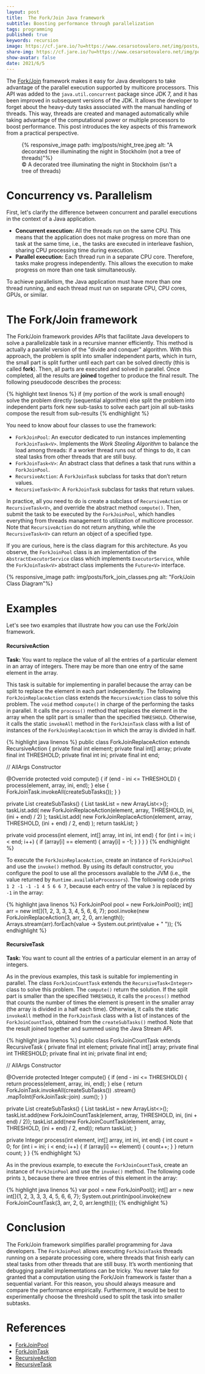```yaml
---
layout: post
title:  The Fork/Join Java framework
subtitle: Boosting performance through parallelization 
tags: programming
published: true
keywords: recursion
image: https://cf.jare.io/?u=https://www.cesarsotovalero.net/img/posts/night_tree.jpeg
share-img: https://cf.jare.io/?u=https://www.cesarsotovalero.net/img/posts/night_tree.jpeg
show-avatar: false
date: 2021/6/5
---
```


The [Fork/Join](https://docs.oracle.com/javase/tutorial/essential/concurrency/forkjoin.html) framework makes it easy for Java developers to take advantage of the parallel execution supported by multicore processors. This API was added to the `java.util.concurrent` package since JDK 7, and it has been improved in subsequent versions of the JDK. It allows the developer to forget about the heavy-duty tasks associated with the manual handling of threads. This way, threads are created and managed automatically while taking advantage of the computational power or multiple processors to boost performance. This post introduces the key aspects of this framework from a practical perspective.

<figure class="jb_picture">
  {% responsive_image path: img/posts/night_tree.jpeg alt: "A decorated tree illuminating the night in Stockholm (not a tree of threads)"%}
  <figcaption class="stroke">
    &#169; A decorated tree illuminating the night in Stockholm (isn't a tree of threads)
  </figcaption>
</figure>

# Concurrency vs. Parallelism

First, let's clarify the difference between concurrent and parallel executions in the context of a Java application. 

- **Concurrent execution:** All the threads run on the same CPU. This means that the application does not make progress on more than one task at the same time, i.e., the tasks are executed in interleave fashion, sharing CPU processing time during execution.
- **Parallel execution:** Each thread run in a separate CPU core. Therefore, tasks make progress independently. This allows the execution to make progress on more than one task simultaneously.

To achieve parallelism, the Java application must have more than one thread running, and each thread must run on separate CPU, CPU cores, GPUs, or similar.

# The Fork/Join framework

The Fork/Join framework provides APIs that facilitate Java developers to solve a parallelizable task in a recursive manner efficiently.
This method is actually a parallel version of the "divide and conquer" algorithm. 
With this approach, the problem is split into smaller independent parts, which in turn, the small part is split further until each part can be solved directly (this is called **fork**). 
Then, all parts are executed and solved in parallel. 
Once completed, all the results are **joined** together to produce the final result.
The following pseudocode describes the process:

{% highlight text linenos %}
if (my portion of the work is small enough)
  solve the problem directly (sequential algorithm)
else
  split the problem into independent parts
  fork new sub-tasks to solve each part
  join all sub-tasks
  compose the result from sub-results
{% endhighlight %}

You need to know about four classes to use the framework:

- `ForkJoinPool`: An executor dedicated to run instances implementing `ForkJoinTask<V>`. Implements the _Work Stealing Algorithm_ to balance the load among threads: if a worker thread runs out of things to do, it can steal tasks from other threads that are still busy.
- `ForkJoinTask<V>`: An abstract class that defines a task that runs within a `ForkJoinPool`.
- `RecursiveAction`:  A `ForkJoinTask` subclass for tasks that don’t return values.
- `RecursiveTask<V>`: A `ForkJoinTask` subclass for tasks that return values.

In practice, all you need to do is create a subclass of `RecursiveAction` or `RecursiveTask<V>`, and override the abstract method `compute()`. Then,  submit the task to be executed by the `ForkJoinPool`, which handles everything from threads management to utilization of multicore processor. Note that `RecursiveAction` do not return anything, while the `RecursiveTask<V>` can return an object of a specified type.

If you are curious, here is the class diagram for this architecture.
As you observe, the `ForkJoinPool` class is an implementation of the `AbstractExecutorService` class which implements `ExecutorService`, while the `ForkJoinTask<V>` abstract class implements the `Future<V>` interface.

{% responsive_image path: img/posts/fork_join_classes.png alt: "Fork/Join Class Diagram"%}

# Examples

Let's see two examples that illustrate how you can use the Fork/Join framework.  

#### RecursiveAction

**Task:** You want to replace the value of all the entries of a particular element in an array of integers.
There may be more than one entry of the same element in the array.

This task is suitable for implementing in parallel because the array can be split to replace the element in each part independently. 
The following `ForkJoinReplaceAction` class extends the `RecursiveAction` class to solve this problem. 
The `void` method `compute()` in charge of the performing the tasks in parallel.
It calls the `process()` method that replaces the element in the array when the split part is smaller than the specified `THRESHOLD`. 
Otherwise, it calls the static `invokeAll` method in the `ForkJoinTask` class with a list of instances of the `ForkJoinReplaceAction` in which the array is divided in half.

{% highlight java linenos %}
public class ForkJoinReplaceAction extends RecursiveAction {
  private final int element;
  private final int[] array;
  private final int THRESHOLD;
  private final int ini;
  private final int end;

  // AllArgs Constructor

  @Override
  protected void compute() {
    if (end - ini <= THRESHOLD) {
      process(element, array, ini, end);
    } else {
      ForkJoinTask.invokeAll(createSubTasks());
    }
  }

  private List<ForkJoinReplaceAction> createSubTasks() {
    List<ForkJoinReplaceAction> taskList = new ArrayList<>();
    taskList.add(
        new ForkJoinReplaceAction(element, array, THRESHOLD, ini, (ini + end) / 2)
    );
    taskList.add(
        new ForkJoinReplaceAction(element, array, THRESHOLD, (ini + end) / 2, end)
    );
    return taskList;
  }
  
  private void process(int element, int[] array, int ini, int end) {
    for (int i = ini; i < end; i++) {
      if (array[i] == element) {
        array[i] = -1;
      }
    }
  }
}
{% endhighlight %}

To execute the `ForkJoinReplaceAction`, create an instance of `ForkJoinPool` and use the `invoke()` method. 
By using its default constructor, you configure the pool to use all the processors available to the JVM (i.e., the value returned by `Runtime.availableProcessors`).
The following code prints `1 2 -1 -1 -1 4 5 6 6 7`, because each entry of the value `3` is replaced by `-1` in the array:

{% highlight java linenos %}
ForkJoinPool pool = new ForkJoinPool();
int[] arr = new int[]{1, 2, 3, 3, 3, 4, 5, 6, 6, 7};
pool.invoke(new ForkJoinReplaceAction(3, arr, 2, 0, arr.length));
Arrays.stream(arr).forEach(value -> System.out.print(value + " "));
{% endhighlight %}


#### RecursiveTask<V>

**Task:** You want to count all the entries of a particular element in an array of integers.

As in the previous examples, this task is suitable for implementing in parallel.
The class `ForkJoinCountTask` extends the `RecursiveTask<Integer>` class to solve this problem.
The `compute()` return the solution.
If the split part is smaller than the specified `THRESHOLD`, it calls the `process()` method that counts the number of times the element is present in the smaller array (the array is divided in a half each time).
Otherwise, it calls the static `invokeAll` method in the `ForkJoinTask` class with a list of instances of the `ForkJoinCountTask`, obtained from the `createSubTasks()` method. 
Note that the result joined together and summed using the Java Stream API. 

{% highlight java linenos %}
public class ForkJoinCountTask extends RecursiveTask<Integer> {
  private final int element;
  private final int[] array;
  private final int THRESHOLD;
  private final int ini;
  private final int end;

  // AllArgs Constructor
  
  @Override
  protected Integer compute() {
    if (end - ini <= THRESHOLD) {
      return process(element, array, ini, end);
    } else {
    return ForkJoinTask.invokeAll(createSubTasks())
      .stream()
      .mapToInt(ForkJoinTask::join)
      .sum();
    }
  }
  
  private List<ForkJoinCountTask> createSubTasks() {
    List<ForkJoinCountTask> taskList = new ArrayList<>();
    taskList.add(new ForkJoinCountTask(element, array, THRESHOLD, ini, (ini + end) / 2));
    taskList.add(new ForkJoinCountTask(element, array, THRESHOLD, (ini + end) / 2, end));
    return taskList;
  }
  
  private Integer process(int element, int[] array, int ini, int end) {
    int count = 0;
    for (int i = ini; i < end; i++) {
      if (array[i] == element) {
        count++;
      }
    }
    return count;
  }
}
{% endhighlight %}

As in the previous example, to execute the `ForkJoinCountTask`, create an instance of `ForkJoinPool` and use the `invoke()` method. The following code prints `3`, because there are three entries of this element in the array:

{% highlight java linenos %}
var pool = new ForkJoinPool();
int[] arr = new int[]{1, 2, 3, 3, 3, 4, 5, 6, 6, 7};
System.out.println(pool.invoke(new ForkJoinCountTask(3, arr, 2, 0, arr.length)));
{% endhighlight %}

# Conclusion

The Fork/Join framework simplifies parallel programming for Java developers. The `ForkJoinPool` allows executing `ForkJoinTask`s threads running on a separate processing core, where threads that finish early can steal tasks from other threads that are still busy. It’s worth mentioning that debugging parallel implementations can be tricky. You never take for granted that a computation using the Fork/Join framework is faster than a sequential variant. For this reason, you should always measure and compare the performance empirically. Furthermore, it would be best to experimentally choose the threshold used to split the task into smaller subtasks.

# References

- [ForkJoinPool](https://docs.oracle.com/javase/8/docs/api/java/util/concurrent/ForkJoinPool.html)
- [ForkJoinTask](https://docs.oracle.com/javase/8/docs/api/java/util/concurrent/ForkJoinTask.html)
- [RecursiveAction](https://docs.oracle.com/javase/8/docs/api/java/util/concurrent/RecursiveAction.html)
- [RecursiveTask](https://docs.oracle.com/javase/8/docs/api/java/util/concurrent/RecursiveTask.html)



















